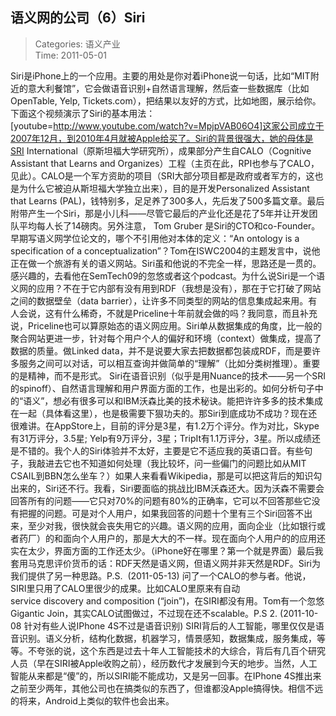 语义网的公司（6）Siri
---
    
> Categories: 语义产业  
> Time: 2011-05-01
    
Siri是iPhone上的一个应用。主要的用处是你对着iPhone说一句话，比如“MIT附近的意大利餐馆”，它会做语音识别+自然语言理解，然后查一些数据库（比如OpenTable, Yelp, Tickets.com），把结果以友好的方式，比如地图，展示给你。下面这个视频演示了Siri的基本用法：[youtube=http://www.youtube.com/watch?v=MpjpVAB06O4]这家公司成立于2007年12月，到2010年4月就被Apple给买了。Siri的背景很强大，她的母体是SRI International（原斯坦福大学研究所），成果部分产生自CALO（Cognitive Assistant that Learns and Organizes）工程（主页在此，RPI也参与了CALO，见此）。CALO是一个军方资助的项目（SRI大部分项目都是政府或者军方的，这也是为什么它被迫从斯坦福大学独立出来），目的是开发Personalized Assistant that Learns (PAL)，钱特别多，足足养了300多人，先后发了500多篇文章。最后附带产生一个Siri，那是小儿科——尽管它最后的产业化还是花了5年并让开发团队平均每人长了14磅肉。另外注意， Tom Gruber 是Siri的CTO和co-Founder。早期写语义网学位论文的，哪个不引用他对本体的定义：“An ontology is a specification of a conceptualization”？Tom在ISWC2004的主题发言中，说他正在做一个旅游有关的语义网站。Siri虽和他说的不完全一样，思路还是一贯的。感兴趣的，去看他在SemTech09的忽悠或者这个podcast。为什么说Siri是一个语义网的应用？不在于它内部有没有用到RDF（我想是没有），那在于它打破了网站之间的数据壁垒（data barrier），让许多不同类型的网站的信息集成起来用。有人会说，这有什么稀奇，不就是Priceline十年前就会做的吗？我同意，而且补充说，Priceline也可以算原始态的语义网应用。Siri单从数据集成的角度，比一般的聚合网站更进一步，针对每个用户个人的偏好和环境（context）做集成，提高了数据的质量。做Linked data，并不是说要大家去把数据都包装成RDF，而是要许多服务之间可以对话，可以相互查询并做简单的“理解”（比如分类树推理）。重要的是精神，而不是形式。     Siri在语音识别（似乎是用Nuance的技术——另一个SRI的spinoff）、自然语言理解和用户界面方面的工作，也是出彩的。如何分析句子中的“语义”，想必有很多可以和IBM沃森比美的技术秘诀。能把许许多多的技术集成在一起（具体看这里），也是极需要下狠功夫的。那Siri到底成功不成功？现在还很难讲。在AppStore上，目前的评分是3星，有1.2万个评分。作为对比，Skype有31万评分，3.5星; Yelp有9万评分，3星；TripIt有1.1万评分，3星。所以成绩还是不错的。我个人的Siri体验并不太好，主要是它不适应我的英语口音。有些句子，我敲进去它也不知道如何处理（我比较坏，问一些偏门的问题比如从MIT CSAIL到BBN怎么坐车？）如果人来看看Wikipedia，那是可以把这背后的知识勾出来的，Siri还不行。我看，Siri要面临的挑战比IBM沃森还大。因为沃森不需要会回答所有的问题——它只对70%的问题有80%的正确率，它可以不回答那些它没有把握的问题。可是对个人用户，如果我回答的问题十个里有三个Siri回答不出来，至少对我，很快就会丧失用它的兴趣。语义网的应用，面向企业（比如银行或者药厂）的和面向个人用户的，那是大大的不一样。现在面向个人用户的的应用还实在太少，界面方面的工作还太少。（iPhone好在哪里？第一个就是界面）最后我套用马克思评价货币的话：RDF天然是语义网，但语义网并非天然是RDF。Siri为我们提供了另一种思路。P.S.  (2011-05-13) 问了一个CALO的参与者。他说，SIRI里只用了CALO里很少的成果。比如CALO里原来有自动service discovery and composition (“join”)，在SIRI都没有用。Tom有一个忽悠Gigantic Join，其实CALO试图做过，不过现在还不scalable。P.S 2. (2011-10-08 针对有些人说IPhone 4S不过是语音识别) SIRI背后的人工智能，哪里仅仅是语音识别。语义分析，结构化数据，机器学习，情景感知，数据集成，服务集成，等等。不夸张的说，这个东西是过去十年人工智能技术的大综合，背后有几百个研究人员（早在SIRI被Apple收购之前），经历数代才发展到今天的地步。当然，人工智能从来都是“傻”的，所以SIRI能不能成功，又是另一回事。在IPhone 4S推出来之前至少两年，其他公司也在搞类似的东西了，但谁都没Apple搞得快。相信不远的将来，Android上类似的软件也会出来。     
    